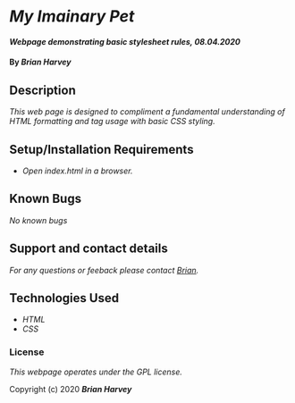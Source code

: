 # _My Imainary Pet_

#### _Webpage demonstrating basic stylesheet rules, 08.04.2020_

#### By _**Brian Harvey**_

## Description

_This web page is designed to compliment a fundamental understanding of HTML formatting and tag usage with basic CSS styling._

## Setup/Installation Requirements

* _Open index.html in a browser._


## Known Bugs

_No known bugs_

## Support and contact details

_For any questions or feeback please contact [Brian](brian.harv3y@gmail.com)._

## Technologies Used

* _HTML_
* _CSS_

### License

_This webpage operates under the GPL license._

Copyright (c) 2020 **_Brian Harvey_**